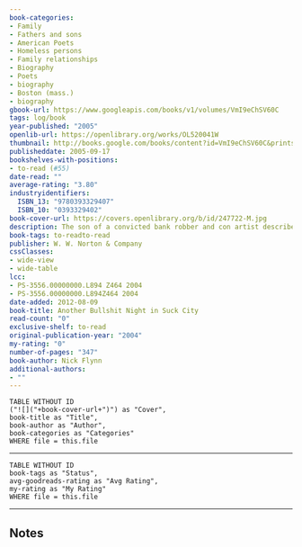 ```yaml
---
book-categories:
- Family
- Fathers and sons
- American Poets
- Homeless persons
- Family relationships
- Biography
- Poets
- biography
- Boston (mass.)
- biography
gbook-url: https://www.googleapis.com/books/v1/volumes/VmI9eChSV60C
tags: log/book
year-published: "2005"
openlib-url: https://openlibrary.org/works/OL520041W
thumbnail: http://books.google.com/books/content?id=VmI9eChSV60C&printsec=frontcover&img=1&zoom=1&edge=curl&source=gbs_api
publisheddate: 2005-09-17
bookshelves-with-positions:
- to-read (#55)
date-read: ""
average-rating: "3.80"
industryidentifiers:
  ISBN_13: "9780393329407"
  ISBN_10: "0393329402"
book-cover-url: https://covers.openlibrary.org/b/id/247722-M.jpg
description: The son of a convicted bank robber and con artist describes their complicated relationship, relating how his father, while in jail, sent the author letters throughout his childhood and turned up in a Boston homeless shelter where the author was a caseworker. Reprint. 25,000 first printing.
book-tags: to-readto-read
publisher: W. W. Norton & Company
cssClasses:
- wide-view
- wide-table
lcc:
- PS-3556.00000000.L894 Z464 2004
- PS-3556.00000000.L894Z464 2004
date-added: 2012-08-09
book-title: Another Bullshit Night in Suck City
read-count: "0"
exclusive-shelf: to-read
original-publication-year: "2004"
my-rating: "0"
number-of-pages: "347"
book-author: Nick Flynn
additional-authors:
- ""
---
```


```dataview
TABLE WITHOUT ID
("![]("+book-cover-url+")") as "Cover",
book-title as "Title",
book-author as "Author",
book-categories as "Categories"
WHERE file = this.file
```
---
```dataview
TABLE WITHOUT ID
book-tags as "Status",
avg-goodreads-rating as "Avg Rating",
my-rating as "My Rating"
WHERE file = this.file
```
---
## Notes


